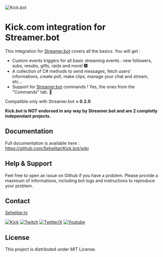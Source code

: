 ﻿![Kick.bot](https://github.com/Sehelitar/Kick.bot/wiki/img/kick_banner.png)

# Kick.com integration for Streamer.bot

This integration for [Streamer.bot](https://streamer.bot/?utm_source=github&utm_medium=banner&utm_campaign=sehelitar_kickbot) covers all the basics.
You will get :

* Custom events triggers for all basic streaming events : new followers, subs, resubs, gifts, raids and more! 🎆
* A collection of C# methods to send messages, fetch users' informations, create poll, make clips, manage your chat and stream, etc...
* Support for [Streamer.bot](https://streamer.bot/?utm_source=github&utm_medium=banner&utm_campaign=sehelitar_kickbot) commands ! Yes, the ones from the "Commands" tab. 🤯

Compatible only with Streamer.bot **> 0.2.0**

**Kick.bot is NOT endorsed in any way by Streamer.bot and are 2 completly independant projects.**

## Documentation

Full documentation is available here : https://github.com/Sehelitar/Kick.bot/wiki

## Help & Support

Feel free to open an issue on Github if you have a problem.
Please provide a maximum of informations, including bot logs and instructions to reproduce your problem.

## Contact

[Sehelitar.tv](https://sehelitar.tv/?utm_source=github&utm_medium=banner&utm_campaign=sehelitar_kickbot)

[![Kick](https://play-lh.googleusercontent.com/66czInHo_spTFWwLVYntxW8Fa_FHCDRPnd3y0HT14_xz6xb_lqSv005ARvdkJJE2TA=s32-rw)](https://kick.com/sehelitar)
[![Twitch](https://play-lh.googleusercontent.com/QLQzL-MXtxKEDlbhrQCDw-REiDsA9glUH4m16syfar_KVLRXlzOhN7tmAceiPerv4Jg=s32-rw)](https://twitch.tv/sehelitar)
[![Twitter/X](https://play-lh.googleusercontent.com/XyI6Hyz9AFg7E_joVzX2zh6CpWm9B2DG2JuEz5meCFVm4-wTKTnHgqbmg62iFKe4Gzca=s32-rw)](https://twitter.com/sehelitar)
[![Youtube](https://play-lh.googleusercontent.com/lMoItBgdPPVDJsNOVtP26EKHePkwBg-PkuY9NOrc-fumRtTFP4XhpUNk_22syN4Datc=s32-rw)](https://youtube.com/@sehelitar)

## License

This project is distributed under MIT License.